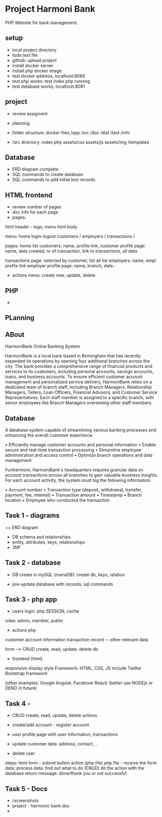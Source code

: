 
# Project Harmoni Bank

PHP Website for bank management.

## setup

+ local project directory
+ todo text file
+ github: upload project
+ install docker server
+ install php docker image 
+ test docker address; localhost:8080
+ test php works: test index.php running
+ test database works; localhost:8081

## project

- review assigment

- planning

+ folder structure: docker files
/app /src /doc /dist /test /info   

+ /src directory: index.php assets/css assets/js assets/img /templates

## Database

- ERD diagram complete
- SQL commands to create database
- SQL commands to add initial test records

## HTML frontend

- review number of pages
- doc info for each page
- pages: 

html header - logo, menu 
html body

menu:
home 
login-logout
customers /
employers /
transactions /

pages:
home
list customers; name, profile link, 
customer profile page: name, date created, nr of transaction, link to transactions, all data

transactions page: selected by customer, list all 
list employers: name, empl. profile link
employer profile page: name, branch, date..

- actions menu: create new, update, delete







## PHP

- 

## PLanning

## ABout

HarmoniBank Online Banking System

HarmoniBank is a local bank based in Birmingham that has recently expanded its operations by
opening four additional branches across the city. The bank provides a comprehensive range of
financial products and services to its customers, including personal accounts, savings accounts,
loans, and business accounts. To ensure efficient customer account management and personalized
service delivery, HarmoniBank relies on a dedicated team of branch staff, including Branch
Managers, Relationship Managers, Tellers, Loan Officers, Financial Advisors, and Customer
Service Representatives. Each staff member is assigned to a specific branch, with senior employees
like Branch Managers overseeing other staff members.

## Database

A database system capable of streamlining
various banking processes and enhancing the overall customer experience.


• Efficiently manage customer accounts and personal information
• Enable secure and real-time transaction processing
• Streamline employee administration and access control
• Optimize branch operations and data management


Furthermore, HarmoniBank's headquarters requires granular data on account transactions across
all branches to gain valuable business insights. For each account activity, the system must log the following information:

• Account number
• Transaction type (deposit, withdrawal, transfer, payment, fee, interest)
• Transaction amount
• Timestamp
• Branch location
• Employee who conducted the transaction

## Task 1 - diagrams

++ ERD diagram
- DB schema asd relationships
- entity, attributes, keys, relationships
- 3NF

## Task 2 - database

- DB create in mySQL (mariaDB): create db, keys, relation

- pre-update database with records; sql commands

## Task 3  - php app

- users 
login: php SESSION, cache

roles: admin, member, public 

- actions php 

customer account information
transaction record
-- other relevant data

form --> CRUD create, read, update, delete db

- frontend (html) 

responsive display style Framework: 
HTML, CSS, JS 
include Twitter Bootstrap framework

(other examples: Google Angular, Facebook React)
(better use NODEjs or DENO in future)

## Task 4 - 

- CRUD create, read, update, delete actions

- create/add account - register account
- user profile page with user information, transactions
- update customer data: address, contact, ..
- delete user

steps:
html form - submit button action (php.file)
php.file - 
receive the form data; 
process data: find out what to do (CRUD)
do the action with the database
return message: done/thank you or not successful 

## Task 5 - Docs

- /screenshots
- project - harmonic bank.doc
- 





